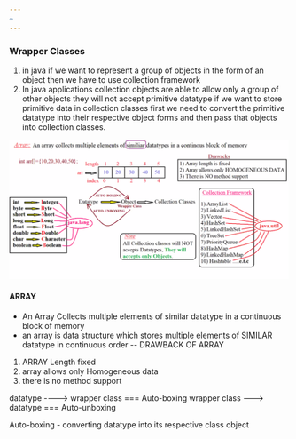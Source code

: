 ```yaml
---
~
---
```


### Wrapper Classes 

1. in java if we want to represent a group of objects in the form of an object then we have to use collection framework 
2. In java applications collection objects are able to allow only a group of other objects they will not accept primitive datatype if we want to store primitive data in collection classes first we need to convert the primitive datatype into their respective object forms and then pass that objects into collection classes.

![img1](images/img1.png)

#### ARRAY
- An Array Collects multiple elements of similar datatype in a continuous block of memory
- an array is data structure which stores multiple elements of SIMILAR datatype in continuous order
-- DRAWBACK OF ARRAY 
1. ARRAY Length fixed 
2. array allows only Homogeneous data 
3. there is no method support 

datatype ----> wrapper class === Auto-boxing
wrapper class ---> datatype ===  Auto-unboxing

Auto-boxing - converting datatype into its respective class object